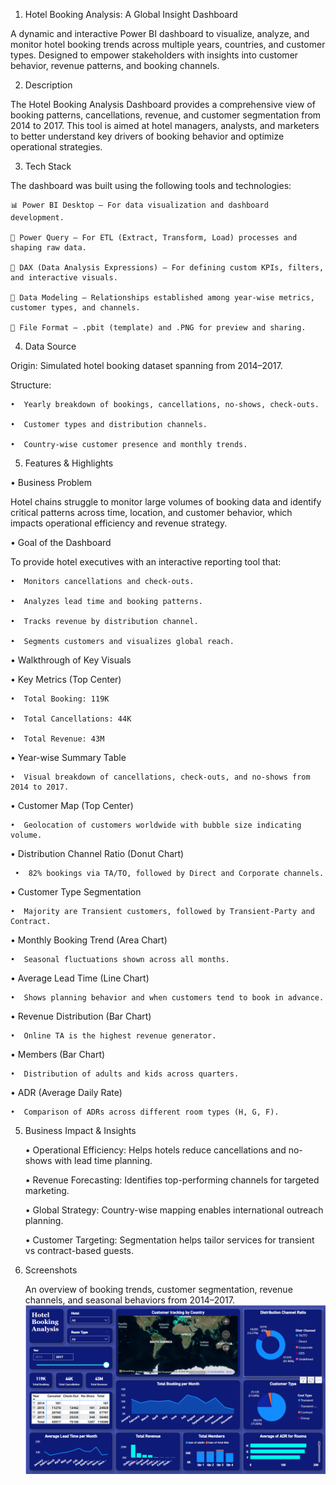 1.  Hotel Booking Analysis: A Global Insight Dashboard

  A dynamic and interactive Power BI dashboard to visualize, analyze, and monitor hotel booking trends across multiple years, countries, and customer types. Designed to empower stakeholders with insights into customer behavior, revenue patterns, and booking channels.
  

2.  Description
   
   The Hotel Booking Analysis Dashboard provides a comprehensive view of booking patterns, cancellations, revenue, and customer segmentation from 2014 to 2017. This tool is aimed at hotel managers, analysts, and marketers to better understand key drivers of booking behavior and optimize operational strategies.
   

3.  Tech Stack

   The dashboard was built using the following tools and technologies:

    📊 Power BI Desktop – For data visualization and dashboard development.

    🔄 Power Query – For ETL (Extract, Transform, Load) processes and shaping raw data.

    📐 DAX (Data Analysis Expressions) – For defining custom KPIs, filters, and interactive visuals.

    🔗 Data Modeling – Relationships established among year-wise metrics, customer types, and channels.

    📁 File Format – .pbit (template) and .PNG for preview and sharing.
    

4.  Data Source
   
  Origin: Simulated hotel booking dataset spanning from 2014–2017.

  Structure:

    •  Yearly breakdown of bookings, cancellations, no-shows, check-outs.

    •  Customer types and distribution channels.

    •  Country-wise customer presence and monthly trends.
    

5.  Features & Highlights

  • Business Problem

  Hotel chains struggle to monitor large volumes of booking data and identify critical patterns across time, location, and customer behavior, which impacts   operational efficiency and revenue strategy.

  • Goal of the Dashboard

  To provide hotel executives with an interactive reporting tool that:

    •  Monitors cancellations and check-outs.

    •  Analyzes lead time and booking patterns.

    •  Tracks revenue by distribution channel.

    •  Segments customers and visualizes global reach.

  • Walkthrough of Key Visuals

  •  Key Metrics (Top Center)

    •  Total Booking: 119K

    •  Total Cancellations: 44K

    •  Total Revenue: 43M

  •  Year-wise Summary Table

    •  Visual breakdown of cancellations, check-outs, and no-shows from 2014 to 2017.

  •  Customer Map (Top Center)

    •  Geolocation of customers worldwide with bubble size indicating volume.

  •  Distribution Channel Ratio (Donut Chart)

     •  82% bookings via TA/TO, followed by Direct and Corporate channels.

  •  Customer Type Segmentation

    •  Majority are Transient customers, followed by Transient-Party and Contract.

  •  Monthly Booking Trend (Area Chart)

    •  Seasonal fluctuations shown across all months.

  •  Average Lead Time (Line Chart)

    •  Shows planning behavior and when customers tend to book in advance.

  •  Revenue Distribution (Bar Chart)

    •  Online TA is the highest revenue generator.

  •  Members (Bar Chart)

    •  Distribution of adults and kids across quarters.

  •  ADR (Average Daily Rate)

    •  Comparison of ADRs across different room types (H, G, F).

5.  Business Impact & Insights

    •  Operational Efficiency: Helps hotels reduce cancellations and no-shows with lead time planning.

    •  Revenue Forecasting: Identifies top-performing channels for targeted marketing.

    •  Global Strategy: Country-wise mapping enables international outreach planning.

    •  Customer Targeting: Segmentation helps tailor services for transient vs contract-based guests.
  

6.  Screenshots

    An overview of booking trends, customer segmentation, revenue channels, and seasonal behaviors from 2014–2017.
    ![image alt](https://github.com/MohanS-2009/Hotel-Booking-Analysis-Dashboard/blob/main/Hotel%20Booking%20Analysis.PNG)
